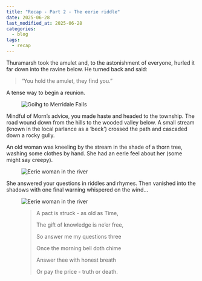 ```yaml
---
title: "Recap - Part 2 - The eerie riddle"
date: 2025-06-28
last_modified_at: 2025-06-28
categories:
  - blog
tags:
  - recap
---
```


Thuramarsh took the amulet and, to the astonishment of everyone, hurled it far down into the ravine below. He turned back and said:

>“You hold the amulet, they find you.”

A tense way to begin a reunion.

<figure class="image-caption">
  <img src="{{ site.baseurl }}/assets/images/thuramarsh-amulet.png" alt="Goihg to Merridale Falls">
</figure>

Mindful of Morn’s advice, you made haste and headed to the township. The road wound down from the hills to the wooded valley below.
A small stream (known in the local parlance as a ‘beck’) crossed the path and cascaded down a rocky gully.

An old woman was kneeling by the stream in the shade of a thorn tree, washing some clothes by hand. 
She had an eerie feel about her (some might say creepy).

<figure class="image-caption">
  <img src="{{ site.baseurl }}/assets/images/woman-river.png" alt="Eerie woman in the river">
</figure>


She answered your questions in riddles and rhymes. Then vanished into the shadows with one final warning whispered on the wind…

<figure class="image-caption">
  <img src="{{ site.baseurl }}/assets/images/dark-smoke.png" alt="Eerie woman in the river">
  <blockquote>
<p>A pact is struck - as old as Time,</p>
<p>The gift of knowledge is ne’er free,</p>
<p>So answer me my questions three</p>
<p> Once the morning bell doth chime</p>
<p>Answer thee with honest breath</p>
<p>Or pay the price - truth or death.</p>
</blockquote>
</figure>

